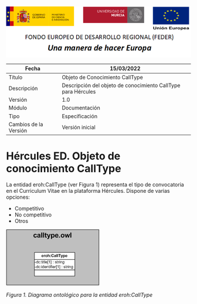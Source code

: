 ![](../../Docs/media/CabeceraDocumentosMD.png)

| Fecha         | 15/03/2022                                                   |
| ------------- | ------------------------------------------------------------ |
|Título|Objeto de Conocimiento CallType| 
|Descripción|Descripción del objeto de conocimiento CallType para Hércules|
|Versión|1.0|
|Módulo|Documentación|
|Tipo|Especificación|
|Cambios de la Versión|Versión inicial|

# Hércules ED. Objeto de conocimiento CallType

La entidad eroh:CallType (ver Figura 1) representa el tipo de convocatoria en el Curriculum Vitae en la plataforma Hércules. Dispone de varias opciones:
- Competitivo
- No competitivo
- Otros

![](../../Docs/media/ObjetosDeConocimiento/CallType.png)

*Figura 1. Diagrama ontológico para la entidad eroh:CallType*
